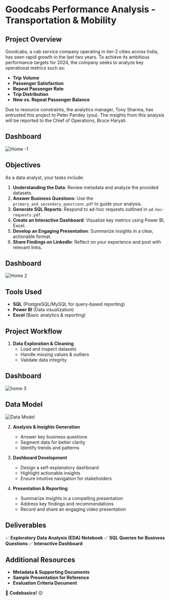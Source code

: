 # **Goodcabs Performance Analysis - Transportation & Mobility**

## **Project Overview**
Goodcabs, a cab service company operating in tier-2 cities across India, has seen rapid growth in the last two years. To achieve its ambitious performance targets for 2024, the company seeks to analyze key operational metrics such as:

- **Trip Volume**
- **Passenger Satisfaction**
- **Repeat Passenger Rate**
- **Trip Distribution**
- **New vs. Repeat Passenger Balance**

Due to resource constraints, the analytics manager, Tony Sharma, has entrusted this project to Peter Pandey (you). The insights from this analysis will be reported to the Chief of Operations, Bruce Haryali.



## **Dashboard**
![Home -1](https://github.com/user-attachments/assets/9cf4f9af-15cd-4fcb-a335-0fd4f03be41f)

## **Objectives**
As a data analyst, your tasks include:
1. **Understanding the Data**: Review metadata and analyze the provided datasets.
2. **Answer Business Questions**: Use the `primary_and_secondary_questions.pdf` to guide your analysis.
3. **Generate SQL Reports**: Respond to ad-hoc requests outlined in `ad-hoc-requests.pdf`.
4. **Create an Interactive Dashboard**: Visualize key metrics using Power BI, Excel.
5. **Develop an Engaging Presentation**: Summarize insights in a clear, actionable format.
6. **Share Findings on LinkedIn**: Reflect on your experience and post with relevant links.

## **Dashboard**
![Home 2](https://github.com/user-attachments/assets/a706f010-cfc1-4893-b74a-e47f4ab3bf2a)

## **Tools Used**
- **SQL** (PostgreSQL/MySQL for query-based reporting)
- **Power BI** (Data visualization)
- **Excel** (Basic analytics & reporting)
  
## **Project Workflow**
1. **Data Exploration & Cleaning**
   - Load and inspect datasets
   - Handle missing values & outliers
   - Validate data integrity

## **Dashboard**

![home 3](https://github.com/user-attachments/assets/fcfa227d-e48b-48e8-acad-c5bf46028552)



## **Data Model**

![Data Model](https://github.com/user-attachments/assets/d6c990ff-e45f-480b-b647-b17da49ab35b)


2. **Analysis & Insights Generation**
   - Answer key business questions
   - Segment data for better clarity
   - Identify trends and patterns

3. **Dashboard Development**
   - Design a self-explanatory dashboard
   - Highlight actionable insights
   - Ensure intuitive navigation for stakeholders

4. **Presentation & Reporting**
   - Summarize insights in a compelling presentation
   - Address key findings and recommendations
   - Record and share an engaging video presentation

## **Deliverables**
✅ **Exploratory Data Analysis (EDA) Notebook**
✅ **SQL Queries for Business Questions**
✅ **Interactive Dashboard**



## **Additional Resources**
- **Metadata & Supporting Documents**
- **Sample Presentation for Reference**
- **Evaluation Criteria Document**

🚀 **Codebasics!** 😊

